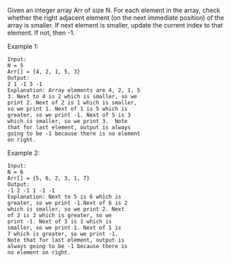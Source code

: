 Given an integer array Arr of size N. For each element in the array, check whether the right adjacent element (on the next immediate position) of the array is smaller. If next element is smaller, update the current index to that element. If not, then  -1.

Example 1:
```
Input:
N = 5
Arr[] = {4, 2, 1, 5, 3}
Output:
2 1 -1 3 -1
Explanation: Array elements are 4, 2, 1, 5
3. Next to 4 is 2 which is smaller, so we
print 2. Next of 2 is 1 which is smaller,
so we print 1. Next of 1 is 5 which is
greater, so we print -1. Next of 5 is 3
which is smaller, so we print 3.  Note
that for last element, output is always 
going to be -1 because there is no element
on right.
```
Example 2:
```
Input:
N = 6
Arr[] = {5, 6, 2, 3, 1, 7}
Output:
-1 2 -1 1 -1 -1
Explanation: Next to 5 is 6 which is
greater, so we print -1.Next of 6 is 2
which is smaller, so we print 2. Next
of 2 is 3 which is greater, so we
print -1. Next of 3 is 1 which is
smaller, so we print 1. Next of 1 is
7 which is greater, so we print -1.
Note that for last element, output is
always going to be -1 because there is
no element on right.
```
